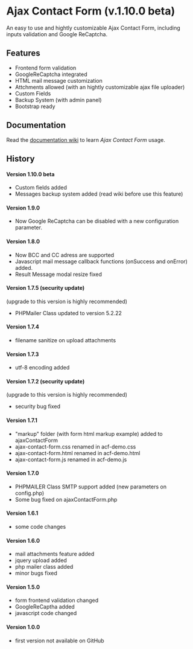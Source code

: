 # Ajax Contact Form (v.1.10.0 beta)

An easy to use and hightly customizable Ajax Contact Form, including inputs validation and Google ReCaptcha.


## Features

* Frontend form validation
* GoogleReCaptcha integrated
* HTML mail message customization
* Attchments allowed (with an hightly customizable ajax file uploader)
* Custom Fields
* Backup System (with admin panel)
* Bootstrap ready

## Documentation

Read the [documentation wiki](https://github.com/Gix075/ajax-contact-form/wiki) to learn *Ajax Contact Form* usage.

## History

#### Version 1.10.0 beta
* Custom fields added
* Messages backup system added (read wiki before use this feature)

#### Version 1.9.0
* Now Google ReCaptcha can be disabled with a new configuration parameter.

#### Version 1.8.0

* Now BCC and CC adress are supported
* Javascript mail message callback functions (onSuccess and onError) added.
* Result Message modal resize fixed


#### Version 1.7.5 (security update)

(upgrade to this version is highly recommended)

* PHPMailer Class updated to version 5.2.22

#### Version 1.7.4
* filename sanitize on upload attachments

#### Version 1.7.3
* utf-8 encoding added

#### Version 1.7.2 (security update)

(upgrade to this version is highly recommended)

* security bug fixed

#### Version 1.7.1

* "markup" folder (with form html markup example) added to ajaxContactForm
* ajax-contact-form.css renamed in acf-demo.css
* ajax-contact-form.html renamed in acf-demo.html
* ajax-contact-form.js renamed in acf-demo.js

#### Version 1.7.0
* PHPMAILER Class SMTP support added (new parameters on config.php)
* Some bug fixed on ajaxContactForm.php

#### Version 1.6.1
* some code changes

#### Version 1.6.0
* mail attachments feature added
* jquery upload added
* php mailer class added 
* minor bugs fixed

#### Version 1.5.0
* form frontend validation changed
* GoogleReCaptha added
* javascript code changed

#### Version 1.0.0
* first version not available on GitHub